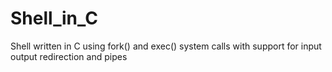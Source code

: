 # Shell_in_C
Shell written in C using fork() and exec() system calls with support for input output redirection and pipes 
